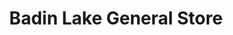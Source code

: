 ---
title: "Badin Lake General Store"
url: /new-london/badin-lake-general-store/
shop: Supermarkt
---